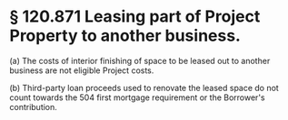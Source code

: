 # § 120.871   Leasing part of Project Property to another business.

(a) The costs of interior finishing of space to be leased out to another business are not eligible Project costs.


(b) Third-party loan proceeds used to renovate the leased space do not count towards the 504 first mortgage requirement or the Borrower's contribution.




